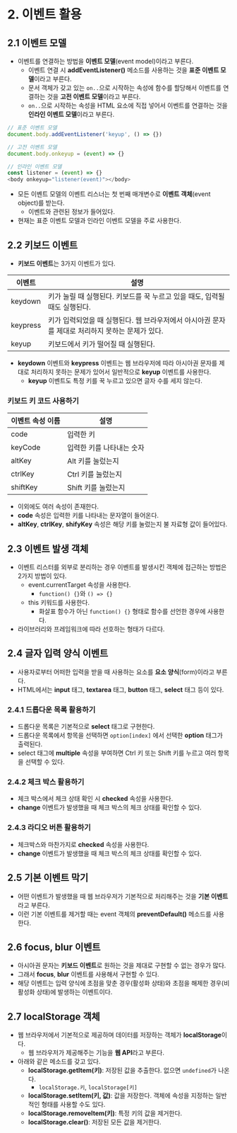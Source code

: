 # 2. 이벤트 활용
## 2.1 이벤트 모델
- 이벤트를 연결하는 방법을 **이벤트 모델**(event model)이라고 부른다.
	- 이벤트 연결 시 **addEventListener()** 메소드를 사용하는 것을 **표준 이벤트 모델**이라고 부른다.
	- 문서 객체가 갖고 있는 `on..`으로 시작하는 속성에 함수를 할당해서 이벤트를 연결하는 것을 **고전 이벤트 모델**이라고 부른다.
	- `on..`으로 시작하는 속성을 HTML 요소에 직접 넣어서 이벤트를 연결하는 것을 **인라인 이벤트 모델**이라고 부른다.
```javascript
// 표준 이벤트 모델
document.body.addEventListener('keyup', () => {})

// 고전 이벤트 모델
document.body.onkeyup = (event) => {}

// 인라인 이벤트 모델
const listener = (event) => {}
<body onkeyup="listener(event)"></body>
```

- 모든 이벤트 모델의 이벤트 리스너는 첫 번째 매개변수로 **이벤트 객체**(event object)를 받는다.
	- 이벤트와 관련된 정보가 들어있다.
- 현재는 표준 이벤트 모델과 인라인 이벤트 모델을 주로 사용한다.

## 2.2 키보드 이벤트
- **키보드 이벤트**는 3가지 이벤트가 있다.

| 이벤트      | 설명                                                      |
| -------- | ------------------------------------------------------- |
| keydown  | 키가 눌릴 때 실행된다. 키보드를 꾹 누르고 있을 때도, 입력될 때도 실행된다.            |
| keypress | 키가 입력되었을 때 실행된다. 웹 브라우저에서 아시아권 문자를 제대로 처리하지 못하는 문제가 있다. |
| keyup    | 키보드에서 키가 떨어질 때 실행된다.                                    |
- **keydown** 이벤트와 **keypress** 이벤트는 웹 브라우저에 따라 아시아권 문자를 제대로 처리하지 못하는 문제가 있어서 일반적으로 **keyup** 이벤트를 사용한다.
	- **keyup** 이벤트도 특정 키를 꾹 누르고 있으면 글자 수를 세지 않는다.

### 키보드 키 코드 사용하기
| 이벤트 속성 이름 | 설명             |
| --------- | -------------- |
| code      | 입력한 키          |
| keyCode   | 입력한 키를 나타내는 숫자 |
| altKey    | Alt 키를 눌렀는지    |
| ctrlKey   | Ctrl 키를 눌렀는지   |
| shiftKey  | Shift 키를 눌렀는지  |
- 이외에도 여러 속성이 존재한다.
- **code** 속성은 입력한 키를 나타내는 문자열이 들어온다.
- **altKey**, **ctrlKey**, **shifyKey** 속성은 해당 키를 눌렀는지 불 자료형 값이 들어있다.

## 2.3 이벤트 발생 객체
- 이벤트 리스터를 외부로 분리하는 경우 이벤트를 발생시킨 객체에 접근하는 방법은 2가지 방법이 있다.
	- event.currentTarget 속성을 사용한다.
		- `function() {}`와 `() => {}`
	- this 키워드를 사용한다.
		- 화살표 함수가 아닌 `function() {}` 형태로 함수를 선언한 경우에 사용한다.
- 라이브러리와 프레임워크에 따라 선호하는 형태가 다르다.

## 2.4 글자 입력 양식 이벤트
- 사용자로부터 어떠한 입력을 받을 때 사용하는 요소를 **요소 양식**(form)이라고 부른다.
- HTML에서는 **input** 태그, **textarea** 태그, **button** 태그, **select** 태그 등이 있다.

### 2.4.1 드롭다운 목록 활용하기
- 드롭다운 목록은 기본적으로 **select** 태그로 구현한다.
- 드롭다운 목록에서 항목을 선택하면 `option[index]` 에서 선택한 **option** 태그가 출력된다.
- select 태그에 **multiple** 속성을 부여하면 Ctrl 키 또는 Shift 키를 누르고 여러 항목을 선택할 수 있다.

### 2.4.2 체크 박스 활용하기
- 체크 박스에서 체크 상태 확인 시 **checked** 속성을 사용한다.
- **change** 이벤트가 발생했을 때 체크 박스의 체크 상태를 확인할 수 있다.

### 2.4.3 라디오 버튼 활용하기
- 체크박스와 마찬가지로 **checked** 속성을 사용한다.
- **change** 이벤트가 발생했을 때 체크 박스의 체크 상태를 확인할 수 있다.

## 2.5 기본 이벤트 막기
- 어떤 이벤트가 발생했을 때 웹 브라우저가 기본적으로 처리해주는 것을 **기본 이벤트**라고 부른다.
- 이런 기본 이벤트를 제거할 때는 event 객체의 **preventDefault()** 메소드를 사용한다.

## 2.6 **focus**, **blur** 이벤트
- 아시아권 문자는 **키보드 이벤트**로 원하는 것을 제대로 구현할 수 없는 경우가 많다.
- 그래서 **focus**, **blur** 이벤트를 사용해서 구현할 수 있다.
- 해당 이벤트는 입력 양식에 초점을 맞춘 경우(활성화 상태)와 초점을 해제한 경우(비활성화 상태)에 발생하는 이벤트이다.

## 2.7 localStorage 객체
- 웹 브라우저에서 기본적으로 제공하며 데이터를 저장하는 객체가 **localStorage**이다.
	- 웹 브라우저가 제공해주는 기능을 **웹 API**라고 부른다.
- 아래와 같은 메소드를 갖고 있다.
	- **localStorage.getItem(키)**: 저장된 값을 추출한다. 없으면 `undefined`가 나온다.
		- `localStorage.키`, `localStorage[키]`
	- **localStorage.setItem(키, 값)**: 값을 저장한다. 객체에 속성을 지정하는 일반적인 형태를 사용할 수도 있다.
	- **localStorage.removeItem(키)**: 특정 키의 값을 제거한다.
	- **localStorage.clear()**: 저장된 모든 값을 제거한다.
